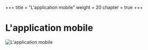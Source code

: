 +++
title = "L'application mobile"
weight = 20
chapter = true
+++

# L'application mobile

![L'application mobile](./images/mobile_fiche_collecte.png)
